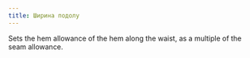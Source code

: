 ```yaml
---
title: Ширина подолу
---
```


Sets the hem allowance of the hem along the waist, as a multiple of the seam allowance.
